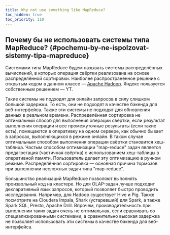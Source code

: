 ```yaml
---
title: Why not use something like MapReduce?
toc_hidden: true
toc_priority: 110
---
```


## Почему бы не использовать системы типа MapReduce? {#pochemu-by-ne-ispolzovat-sistemy-tipa-mapreduce}

Системами типа MapReduce будем называть системы распределённых вычислений, в которых операция свёртки реализована на основе распределённой сортировки. Наиболее распространённое решение с открытым кодом в данном классе — [Apache Hadoop](http://hadoop.apache.org). Яндекс пользуется собственным решением — YT. 

Такие системы не подходят для онлайн запросов в силу слишком большой задержки. То есть, они не подходят в качестве бэкенда для веб-интерфейса. Также эти системы не подходят для обновления данных в реальном времени. Распределённая сортировка не оптимальный способ для выполнения операции свёртки, если результат выполнения операции и все промежуточные результаты (если такие есть), помещаются в оперативку на одном сервере, как обычно бывает в запросах, выполняющихся в режиме онлайн. В таком случае оптимальным способом выполнения операции свёртки становится хеш-таблица. Частым способом оптимизации "map-reduce" задач является предагрегация (частичная свёртка) с использованием хеш-таблицы в оперативной памяти. Пользователь делает эту оптимизацию в ручном режиме. Распределённая сортировка — основная причина тормозов при выполнении несложных задач типа "map-reduce".

Большинство реализаций MapReduce позволяют выполнять произвольный код на кластере. Но для OLAP-задач лучше подходит декларативный язык запросов, который позволяет быстро проводить исследования. Например, для Hadoop существует Hive и Pig. Также посмотрите на Cloudera Impala, Shark (устаревший) для Spark, а также Spark SQL, Presto, Apache Drill. Впрочем, производительность при выполнении таких задач очень не оптимальная, если сравнивать со специализированными системами, а сравнительно высокая задержка не позволяет использовать эти системы в качестве бэкенда для веб-интерфейса.
